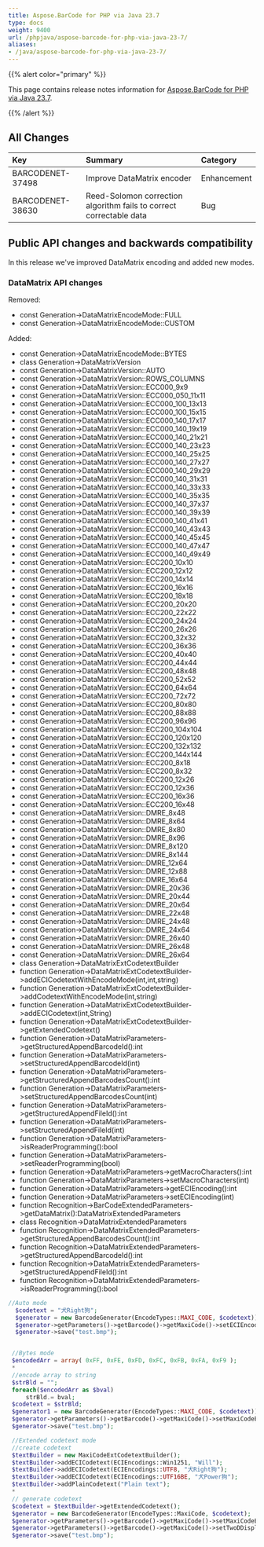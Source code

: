 ```yaml
---
title: Aspose.BarCode for PHP via Java 23.7
type: docs
weight: 9400
url: /phpjava/aspose-barcode-for-php-via-java-23-7/
aliases:
- /java/aspose-barcode-for-php-via-java-23-7/
---
```


{{% alert color="primary" %}} 

This page contains release notes information for [Aspose.BarCode for PHP via Java 23.7](https://downloads.aspose.com/barcode/php/new-releases/aspose.barcode-for-php-via-java-23.7/).

{{% /alert %}} 
## **All Changes**

|**Key**|**Summary**|**Category**|
| :- | :- | :- |
|BARCODENET-37498|Improve DataMatrix encoder|Enhancement|
|BARCODENET-38630|Reed-Solomon correction algorithm fails to correct correctable data|Bug|

## Public API changes and backwards compatibility

In this release we've improved DataMatrix encoding and added new modes.

### DataMatrix API changes

Removed:
- const Generation->DataMatrixEncodeMode::FULL
- const Generation->DataMatrixEncodeMode::CUSTOM

Added:
- const Generation->DataMatrixEncodeMode::BYTES
- class Generation->DataMatrixVersion
- const Generation->DataMatrixVersion::AUTO
- const Generation->DataMatrixVersion::ROWS_COLUMNS
- const Generation->DataMatrixVersion::ECC000_9x9
- const Generation->DataMatrixVersion::ECC000_050_11x11
- const Generation->DataMatrixVersion::ECC000_100_13x13
- const Generation->DataMatrixVersion::ECC000_100_15x15
- const Generation->DataMatrixVersion::ECC000_140_17x17
- const Generation->DataMatrixVersion::ECC000_140_19x19
- const Generation->DataMatrixVersion::ECC000_140_21x21
- const Generation->DataMatrixVersion::ECC000_140_23x23
- const Generation->DataMatrixVersion::ECC000_140_25x25
- const Generation->DataMatrixVersion::ECC000_140_27x27
- const Generation->DataMatrixVersion::ECC000_140_29x29
- const Generation->DataMatrixVersion::ECC000_140_31x31
- const Generation->DataMatrixVersion::ECC000_140_33x33
- const Generation->DataMatrixVersion::ECC000_140_35x35
- const Generation->DataMatrixVersion::ECC000_140_37x37
- const Generation->DataMatrixVersion::ECC000_140_39x39
- const Generation->DataMatrixVersion::ECC000_140_41x41
- const Generation->DataMatrixVersion::ECC000_140_43x43
- const Generation->DataMatrixVersion::ECC000_140_45x45
- const Generation->DataMatrixVersion::ECC000_140_47x47
- const Generation->DataMatrixVersion::ECC000_140_49x49
- const Generation->DataMatrixVersion::ECC200_10x10
- const Generation->DataMatrixVersion::ECC200_12x12
- const Generation->DataMatrixVersion::ECC200_14x14
- const Generation->DataMatrixVersion::ECC200_16x16
- const Generation->DataMatrixVersion::ECC200_18x18
- const Generation->DataMatrixVersion::ECC200_20x20
- const Generation->DataMatrixVersion::ECC200_22x22
- const Generation->DataMatrixVersion::ECC200_24x24
- const Generation->DataMatrixVersion::ECC200_26x26
- const Generation->DataMatrixVersion::ECC200_32x32
- const Generation->DataMatrixVersion::ECC200_36x36
- const Generation->DataMatrixVersion::ECC200_40x40
- const Generation->DataMatrixVersion::ECC200_44x44
- const Generation->DataMatrixVersion::ECC200_48x48
- const Generation->DataMatrixVersion::ECC200_52x52
- const Generation->DataMatrixVersion::ECC200_64x64
- const Generation->DataMatrixVersion::ECC200_72x72
- const Generation->DataMatrixVersion::ECC200_80x80
- const Generation->DataMatrixVersion::ECC200_88x88
- const Generation->DataMatrixVersion::ECC200_96x96
- const Generation->DataMatrixVersion::ECC200_104x104
- const Generation->DataMatrixVersion::ECC200_120x120
- const Generation->DataMatrixVersion::ECC200_132x132
- const Generation->DataMatrixVersion::ECC200_144x144
- const Generation->DataMatrixVersion::ECC200_8x18
- const Generation->DataMatrixVersion::ECC200_8x32
- const Generation->DataMatrixVersion::ECC200_12x26
- const Generation->DataMatrixVersion::ECC200_12x36
- const Generation->DataMatrixVersion::ECC200_16x36
- const Generation->DataMatrixVersion::ECC200_16x48
- const Generation->DataMatrixVersion::DMRE_8x48
- const Generation->DataMatrixVersion::DMRE_8x64
- const Generation->DataMatrixVersion::DMRE_8x80
- const Generation->DataMatrixVersion::DMRE_8x96
- const Generation->DataMatrixVersion::DMRE_8x120
- const Generation->DataMatrixVersion::DMRE_8x144
- const Generation->DataMatrixVersion::DMRE_12x64
- const Generation->DataMatrixVersion::DMRE_12x88
- const Generation->DataMatrixVersion::DMRE_16x64
- const Generation->DataMatrixVersion::DMRE_20x36
- const Generation->DataMatrixVersion::DMRE_20x44
- const Generation->DataMatrixVersion::DMRE_20x64
- const Generation->DataMatrixVersion::DMRE_22x48
- const Generation->DataMatrixVersion::DMRE_24x48
- const Generation->DataMatrixVersion::DMRE_24x64
- const Generation->DataMatrixVersion::DMRE_26x40
- const Generation->DataMatrixVersion::DMRE_26x48
- const Generation->DataMatrixVersion::DMRE_26x64
- class Generation->DataMatrixExtCodetextBuilder
- function Generation->DataMatrixExtCodetextBuilder->addECICodetextWithEncodeMode(int,int,string)
- function Generation->DataMatrixExtCodetextBuilder->addCodetextWithEncodeMode(int,string)
- function Generation->DataMatrixExtCodetextBuilder->addECICodetext(int,String)
- function Generation->DataMatrixExtCodetextBuilder->getExtendedCodetext()
- function Generation->DataMatrixParameters->getStructuredAppendBarcodeId():int
- function Generation->DataMatrixParameters->setStructuredAppendBarcodeId(int)
- function Generation->DataMatrixParameters->getStructuredAppendBarcodesCount():int
- function Generation->DataMatrixParameters->setStructuredAppendBarcodesCount(int)
- function Generation->DataMatrixParameters->getStructuredAppendFileId():int
- function Generation->DataMatrixParameters->setStructuredAppendFileId(int)
- function Generation->DataMatrixParameters->isReaderProgramming():bool
- function Generation->DataMatrixParameters->setReaderProgramming(bool)
- function Generation->DataMatrixParameters->getMacroCharacters():int
- function Generation->DataMatrixParameters->setMacroCharacters(int)
- function Generation->DataMatrixParameters->getECIEncoding():int
- function Generation->DataMatrixParameters->setECIEncoding(int)
- function Recognition->BarCodeExtendedParameters->getDataMatrix():DataMatrixExtendedParameters
- class Recognition->DataMatrixExtendedParameters
- function Recognition->DataMatrixExtendedParameters->getStructuredAppendBarcodesCount():int
- function Recognition->DataMatrixExtendedParameters->getStructuredAppendBarcodeId():int
- function Recognition->DataMatrixExtendedParameters->getStructuredAppendFileId():int
- function Recognition->DataMatrixExtendedParameters->isReaderProgramming():bool

```PHP
//Auto mode
  $codetext = "犬Right狗";
  $generator = new BarcodeGenerator(EncodeTypes::MAXI_CODE, $codetext))
  $generator->getParameters()->getBarcode()->getMaxiCode()->setECIEncoding(ECIEncodings::UTF8);
  $generator->save("test.bmp");


 //Bytes mode
 $encodedArr = array( 0xFF, 0xFE, 0xFD, 0xFC, 0xFB, 0xFA, 0xF9 );
 *
 //encode array to string
 $strBld = "";
 foreach($encodedArr as $bval)
     strBld.= bval;
 $codetext = $strBld;
 $generator1 = new BarcodeGenerator(EncodeTypes::MAXI_CODE, $codetext))
 $generator->getParameters()->getBarcode()->getMaxiCode()->setMaxiCodeEncodeMode(MaxiCodeEncodeMode.BYTES);
 $generator->save("test.bmp");

 //Extended codetext mode
 //create codetext
 $textBuilder = new MaxiCodeExtCodetextBuilder();
 $textBuilder->addECICodetext(ECIEncodings::Win1251, "Will");
 $textBuilder->addECICodetext(ECIEncodings::UTF8, "犬Right狗");
 $textBuilder->addECICodetext(ECIEncodings::UTF16BE, "犬Power狗");
 $textBuilder->addPlainCodetext("Plain text");
 *
 // generate codetext
 $codetext = $textBuilder->getExtendedCodetext();
 $generator = new BarcodeGenerator(EncodeTypes::MaxiCode, $codetext);
 $generator->getParameters()->getBarcode()->getMaxiCode()->setMaxiCodeEncodeMode(MaxiCodeEncodeMode::EXTENDED_CODETEXT);
 $generator->getParameters()->getBarcode()->getMaxiCode()->setTwoDDisplayText("My Text");
 $generator->save("test.bmp");
```

